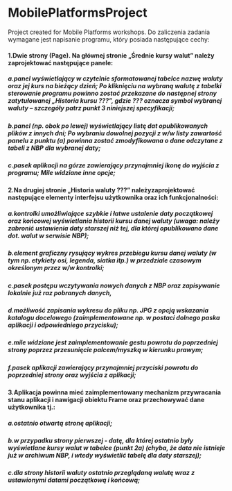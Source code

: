 # MobilePlatformsProject
Project created for Mobile Platforms workshops.
Do zaliczenia zadania wymagane jest napisanie programu, który posiada następujące cechy:

#### 1.Dwie strony (Page). Na głównej stronie „Średnie kursy walut” należy zaprojektować następujące panele:

##### a.panel wyświetlający w czytelnie sformatowanej tabelce nazwę waluty oraz jej kurs na bieżący dzień; Po kliknięciu na wybraną walutę z tabelki sterowanie programu powinno zostać przekazane do następnej strony zatytułowanej „Historia kursu ???”, gdzie ??? oznacza symbol wybranej waluty – szczegóły patrz punkt 3 niniejszej specyfikacji;

##### b.panel (np. obok po lewej) wyświetlający listę dat opublikowanych plików z innych dni; Po wybraniu dowolnej pozycji z w/w listy zawartość panelu z punktu (a) powinna zostać zmodyfikowana o dane odczytane z tabeli z NBP dla wybranej daty;

##### c.pasek aplikacji na górze zawierający przynajmniej ikonę do wyjścia z programu; Mile widziane inne opcje;

#### 2.Na drugiej stronie „Historia waluty ???” należyzaprojektować następujące elementy interfejsu użytkownika oraz ich funkcjonalności:

##### a.kontrolki umożliwiające szybkie i łatwe ustalenie daty początkowej oraz końcowej wyświetlania historii kursu danej   waluty (uwaga: należy zabronić ustawienia daty starszej niż tej, dla której opublikowano dane dot. walut w serwisie NBP);

##### b.element graficzny rysujący wykres przebiegu kursu danej waluty (w tym np. etykiety osi, legenda, siatka itp.) w przedziale czasowym określonym przez w/w kontrolki;

##### c.pasek postępu wczytywania nowych danych z NBP oraz zapisywanie lokalnie już raz pobranych danych,

##### d.możliwość zapisania wykresu do pliku np. JPG z opcją wskazania katalogu docelowego (zaimplementowane np. w postaci dolnego paska aplikacji i odpowiedniego przycisku);

##### e.mile   widziane   jest   zaimplementowanie   gestu   powrotu   do   poprzedniej   strony   poprzez   przesunięcie palcem/myszką w kierunku prawym;

##### f.pasek aplikacji zawierający przynajmniej przyciski powrotu do poprzedniej strony oraz wyjścia z aplikacji;

#### 3.Aplikacja   powinna   mieć   zaimplementowany   mechanizm   przywracania   stanu   aplikacji   i   nawigacji   obiektu   Frame oraz przechowywać dane użytkownika tj.:

##### a.ostatnio otwartą stronę aplikacji;

##### b.w przypadku strony pierwszej - datę, dla której ostatnio były wyświetlane kursy walut w tabelce (punkt 2a) (chyba, że data nie istnieje już w archiwum NBP, i wtedy wyświetlić tabelę dla daty starszej);

##### c.dla strony historii waluty ostatnio przeglądaną walutę wraz z ustawionymi datami początkową i końcową; 
